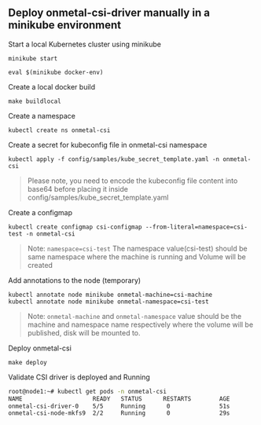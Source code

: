 ## Deploy onmetal-csi-driver manually in a minikube environment

Start a local Kubernetes cluster using minikube
```
minikube start
```
```
eval $(minikube docker-env) 
```
Create a local docker build
```
make buildlocal
```
Create a namespace
```
kubectl create ns onmetal-csi
```
Create a secret for kubeconfig file in onmetal-csi namespace
```
kubectl apply -f config/samples/kube_secret_template.yaml -n onmetal-csi
```
> Please note, you need to encode the kubeconfig file content into base64 before placing it inside config/samples/kube_secret_template.yaml

Create a configmap

```
kubectl create configmap csi-configmap --from-literal=namespace=csi-test -n onmetal-csi
```
> Note: ```namespace=csi-test```
The namespace value(csi-test) should be same namespace where the machine is running and Volume will be created

Add annotations to the node (temporary)
```
kubectl annotate node minikube onmetal-machine=csi-machine
kubectl annotate node minikube onmetal-namespace=csi-test
```

> Note: ```onmetal-machine``` and ```onmetal-namespace``` value should be the machine and namespace name respectively where the volume will be published, disk will be mounted to.


Deploy onmetal-csi
```
make deploy
```
Validate CSI driver is deployed and Running

 ```bash
root@node1:~# kubectl get pods -n onmetal-csi
NAME                    READY   STATUS      RESTARTS        AGE
onmetal-csi-driver-0    5/5     Running      0              51s
onmetal-csi-node-mkfs9  2/2     Running      0              29s
```
